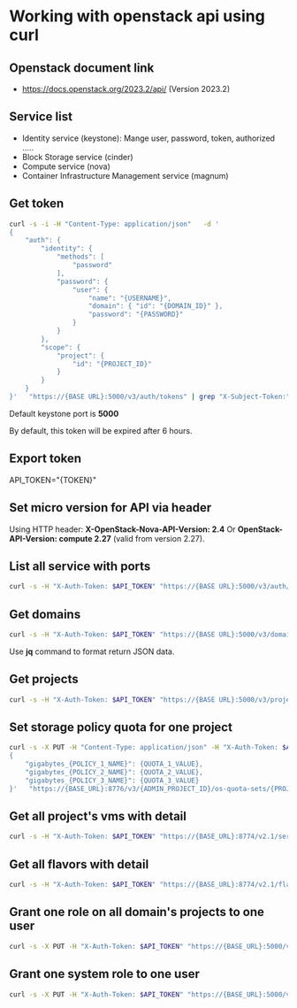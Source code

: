 # Working with openstack api using curl


## Openstack document link
- https://docs.openstack.org/2023.2/api/ (Version 2023.2)

## Service list
- Identity service (keystone): Mange user, password, token, authorized .....
- Block Storage service (cinder)
- Compute service (nova)
- Container Infrastructure Management service (magnum)



## Get token
```bash
curl -s -i -H "Content-Type: application/json"   -d '
{
    "auth": {
        "identity": {
            "methods": [
                "password"
            ],
            "password": {
                "user": {
                    "name": "{USERNAME}",
                    "domain": { "id": "{DOMAIN_ID}" },
                    "password": "{PASSWORD}"
                }
            }
        },
        "scope": {
            "project": {
                "id": "{PROJECT_ID}"
            }
        }
    }
}'   "https://{BASE URL}:5000/v3/auth/tokens" | grep "X-Subject-Token:"
```
Default keystone port is **5000**

By default, this token will be expired after 6 hours.
<!--more-->
## Export token
API_TOKEN="{TOKEN}"

## Set micro version for API via header
Using HTTP header: **X-OpenStack-Nova-API-Version: 2.4** Or **OpenStack-API-Version: compute 2.27** (valid from version 2.27).

## List all service with ports
```bash
curl -s -H "X-Auth-Token: $API_TOKEN" "https://{BASE URL}:5000/v3/auth/catalog" | jq '.'
```

## Get domains
```bash
curl -s -H "X-Auth-Token: $API_TOKEN" "https://{BASE URL}:5000/v3/domains" | jq '.'
```
Use **jq** command to format return JSON data.

## Get projects
```bash
curl -s -H "X-Auth-Token: $API_TOKEN" "https://{BASE URL}:5000/v3/projects" | jq '.'
```

## Set storage policy quota for one project
```bash
curl -s -X PUT -H "Content-Type: application/json" -H "X-Auth-Token: $API_TOKEN" -d '
{
    "gigabytes_{POLICY_1_NAME}": {QUOTA_1_VALUE},
    "gigabytes_{POLICY_2_NAME}": {QUOTA_2_VALUE},
    "gigabytes_{POLICY_3_NAME}": {QUOTA_3_VALUE}
}'   "https://{BASE_URL}:8776/v3/{ADMIN_PROJECT_ID}/os-quota-sets/{PROJECT_ID}"
```

## Get all project's vms with detail
```bash
curl -s -H "X-Auth-Token: $API_TOKEN" "https://{BASE_URL}:8774/v2.1/servers/detail" | jq '.'
```

## Get all flavors with detail
```bash
curl -s -H "X-Auth-Token: $API_TOKEN" "https://{BASE_URL}:8774/v2.1/flavors/detail" | jq '.'
```

## Grant one role on all domain's projects to one user
```bash
curl -s -X PUT -H "X-Auth-Token: $API_TOKEN" "https://{BASE_URL}:5000/v3/OS-INHERIT/domains/{DOMAIN_ID}/users/{USER_ID}/roles/{ROLE_ID}/inherited_to_projects" | jq '.'
```

## Grant one system role to one user
```bash
curl -s -X PUT -H "X-Auth-Token: $API_TOKEN" "https://{BASE_URL}:5000/v3/system/users/{USER_ID}/roles/{SYSTEM_ROLE_ID}" | jq '.'
```

